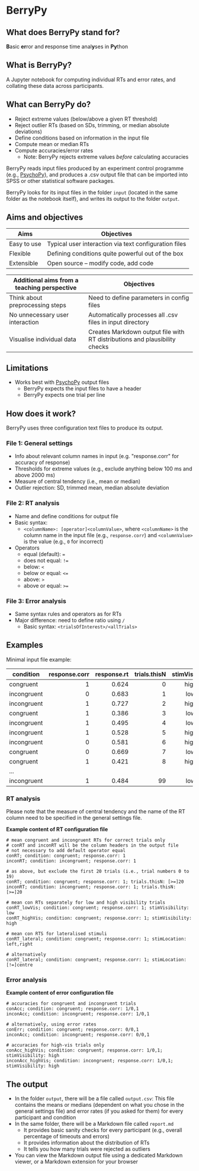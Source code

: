 # BerryPy

## What does BerryPy stand for?

**B**asic **er**ror and **r**esponse time anal**y**ses in **Py**thon

## What is BerryPy?

A Jupyter notebook for computing individual RTs and error rates, and collating these data across participants.

## What can BerryPy do?

- Reject extreme values (below/above a given RT threshold)
- Reject outlier RTs (based on SDs, trimming, or median absolute deviations)
- Define conditions based on information in the input file
- Compute mean or median RTs
- Compute accuracies/error rates
  - Note: BerryPy rejects extreme values *before* calculating accuracies

BerryPy reads input files produced by an experiment control programme (e.g., [PsychoPy](http://www.psychopy.org/)), and produces a .csv output file that can be imported into SPSS or other statistical software packages.

BerryPy looks for its input files in the folder `input` (located in the same folder as the notebook itself), and writes its output to the folder `output`.

## Aims and objectives

Aims | Objectives
-----|-----------
Easy to use | Typical user interaction via text configuration files
Flexible | Defining conditions quite powerful out of the box
Extensible | Open source – modify code, add code

Additional aims from a teaching perspective | Objectives
--------------------------------------------|-----------
Think about preprocessing steps | Need to define parameters in config files
No unnecessary user interaction | Automatically processes all .csv files in input directory
Visualise individual data | Creates Markdown output file with RT distributions and plausibility checks

## Limitations

- Works best with [PsychoPy](http://www.psychopy.org/) output files
  - BerryPy expects the input files to have a header
  - BerryPy expects one trial per line

## How does it work?

BerryPy uses three configuration text files to produce its output.

### File 1: General settings

- Info about relevant column names in input (e.g. "response.corr" for accuracy of response)
- Thresholds for extreme values (e.g., exclude anything below 100 ms and above 2000 ms)
- Measure of central tendency (i.e., mean or median)
- Outlier rejection: SD, trimmed mean, median absolute deviation

### File 2: RT analysis

- Name and define conditions for output file
- Basic syntax:
    - `<columnName>: [operator]<columnValue>`, where `<columnName>` is the column name in the input file (e.g., `response.corr`) and `<columnValue>` is the value (e.g., `0` for incorrect)
- Operators
    - equal (default): `=`
    - does not equal: `!=`
    - below: `<`
    - below or equal: `<=`
    - above: `>`
    - above or equal: `>=`

### File 3: Error analysis

- Same syntax rules and operators as for RTs
- Major difference: need to define ratio using `/`
  - Basic syntax: `<trialsOfInterest>/<allTrials>`

## Examples

Minimal input file example:

condition | response.corr | response.rt | trials.thisN | stimVisibility | stimLocation
----------|--------------:|------------:|-------------:|:--------------:|:-----------:
congruent | 1 | 0.624 | 0 | high | left
incongruent | 0 | 0.683 | 1 | low | left
incongruent | 1 | 0.727 | 2 | high | right
congruent | 1 | 0.386 | 3 | low | centre
incongruent | 1 | 0.495 | 4 | low | centre
incongruent | 1 | 0.528 | 5 | high | right
incongruent | 0 | 0.581 | 6 | high | centre
congruent | 0 | 0.669 | 7 | low | right
congruent | 1 | 0.421 | 8 | high | left
... |||||
incongruent | 1 | 0.484 | 99 | low | centre

### RT analysis

Please note that the measure of central tendency and the name of the RT column need to be specified in the general settings file.

**Example content of RT configuration file**

```
# mean congruent and incongruent RTs for correct trials only
# conRT and inconRT will be the column headers in the output file
# not necessary to add default operator equal
conRT; condition: congruent; response.corr: 1
inconRT; condition: incongruent; response.corr: 1

# as above, but exclude the first 20 trials (i.e., trial numbers 0 to 19)
conRT; condition: congruent; response.corr: 1; trials.thisN: [>=]20
inconRT; condition: incongruent; response.corr: 1; trials.thisN: [>=]20

# mean con RTs separately for low and high visibility trials
conRT_lowVis; condition: congruent; response.corr: 1; stimVisibility: low
conRT_highVis; condition: congruent; response.corr: 1; stimVisibility: high

# mean con RTS for lateralised stimuli
conRT_lateral; condition: congruent; response.corr: 1; stimLocation: left,right

# alternatively
conRT_lateral; condition: congruent; response.corr: 1; stimLocation: [!=]centre
```

### Error analysis

**Example content of error configuration file**

```
# accuracies for congruent and incongruent trials
conAcc; condition: congruent; response.corr: 1/0,1
inconAcc; condition: incongruent; response.corr: 1/0,1

# alternatively, using error rates
conErr; condition: congruent; response.corr: 0/0,1
inconAcc; condition: incongruent; response.corr: 0/0,1

# accuracies for high-vis trials only
conAcc_highVis; condition: congruent; response.corr: 1/0,1; stimVisibility: high
inconAcc_highVis; condition: incongruent; response.corr: 1/0,1; stimVisibility: high
```

## The output

* In the folder `output`, there will be a file called `output.csv`: This file contains the means or medians (dependent on what you chose in the general settings file) and error rates (if you asked for them) for every participant and condition
* In the same folder, there will be a Markdown file called `report.md`
  * It provides basic sanity checks for every participant (e.g., overall percentage of timeouts and errors)
  * It provides information about the distribution of RTs
  * It tells you how many trials were rejected as outliers
* You can view the Markdown output file using a dedicated Markdown viewer, or a Markdown extension for your browser
